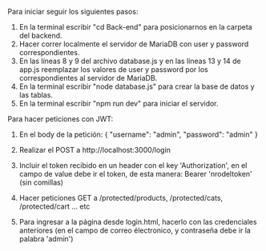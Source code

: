 Para iniciar seguir los siguientes pasos:

1) En la terminal escribir "cd Back-end" para posicionarnos en la carpeta del backend.
2) Hacer correr localmente el servidor de MariaDB con user y password correspondientes.
3) En las líneas 8 y 9 del archivo database.js y en las líneas 13 y 14 de app.js reemplazar los valores de user y password por los correspondientes al servidor de MariaDB.
4) En la terminal escribir "node database.js" para crear la base de datos y las tablas.
5) En la terminal escribir "npm run dev" para iniciar el servidor.



Para hacer peticiones con JWT:
1) En el body de la petición:
{
    "username": "admin",
    "password": "admin"
}

2) Realizar el POST a http://localhost:3000/login  
3) Incluir el token recibido en un header con el key 'Authorization', en el campo de value debe ir el token, de esta manera: Bearer 'nrodeltoken'  (sin comillas)
4) Hacer peticiones GET a /protected/products, /protected/cats, /protected/cart ... etc
5) Para ingresar a la página desde login.html, hacerlo con las credenciales anteriores (en el campo de correo électronico, y contraseña debe ir la palabra 'admin')
